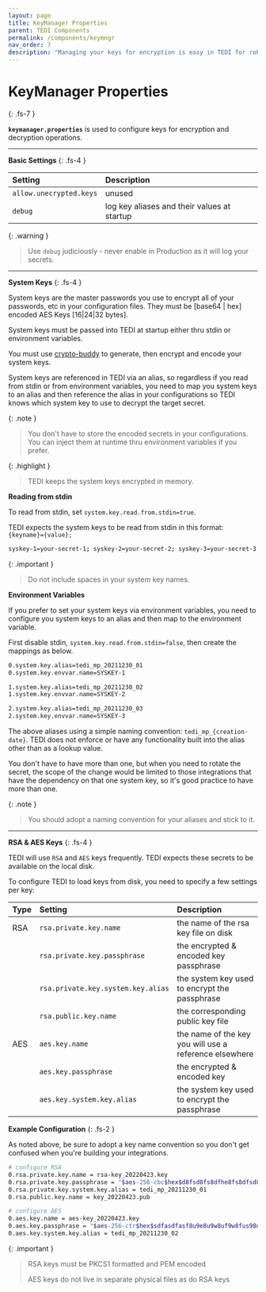 ```yaml
---
layout: page
title: KeyManager Properties
parent: TEDI Components
permalink: /components/keymngr
nav_order: 7
description: "Managing your keys for encryption is easy in TEDI for robust security and efficient access control in enterprise systems integrations"
---
```


# KeyManager Properties
{: .fs-7 }

**`keymanager.properties`** is used to configure keys for encryption and decryption operations.

---

**Basic Settings**
{: .fs-4 }

| **Setting**                    | **Description**          |
|:------------------------------|:--------------------------|
| `allow.unecrypted.keys`        | unused  |
| `debug`                        | log key aliases and their values at startup |

{: .warning }
> Use `debug` judiciously - never enable in Production as it will log your secrets.

---

**System Keys**
{: .fs-4 }

System keys are the master passwords you use to encrypt all of your passwords, etc in your configuration files. They must be [base64 \| hex] encoded AES Keys [16\|24\|32 bytes].

System keys must be passed into TEDI at startup either thru stdin or environment variables.

You must use [crypto-buddy]({{site.baseurl}}/tools) to generate, then encrypt and encode your system keys.

System keys are referenced in TEDI via an alias, so regardless if you read from stdin or from environment variables, you need to map you system keys to an alias and then reference the alias in your configurations so TEDI knows which system key to use to decrypt the target secret.


{: .note }
> You don't have to store the encoded secrets in your configurations. You can inject them at runtime thru environment variables if you prefer.

{: .highlight }
> TEDI keeps the system keys encrypted in memory.

**Reading from stdin**

To read from stdin, set `system.key.read.from.stdin=true`.

TEDI expects the system keys to be read from stdin in this format: `{keyname}={value};`

```sh
syskey-1=your-secret-1; syskey-2=your-secret-2; syskey-3=your-secret-3
```

{: .important }
> Do not include spaces in your system key names.

**Environment Variables**

If you prefer to set your system keys via environment variables, you need to configure you system keys to an alias and then map to the environment variable.

First disable stdin, `system.key.read.from.stdin=false`, then create the mappings as below.

```sh
0.system.key.alias=tedi_mp_20211230_01
0.system.key.envvar.name=SYSKEY-1

1.system.key.alias=tedi_mp_20211230_02
1.system.key.envvar.name=SYSKEY-2

2.system.key.alias=tedi_mp_20211230_03
2.system.key.envvar.name=SYSKEY-3
```

The above aliases using a simple naming convention: `tedi_mp_{creation-date}`. TEDI does not enforce or have any functionality built into the alias other than as a lookup value.

You don't have to have more than one, but when you need to rotate the secret, the scope of the change would be limited to those integrations that have the dependency on that one system key, so it's good practice to have more than one.

{: .note }
> You should adopt a naming convention for your aliases and stick to it.

---

**RSA & AES Keys**
{: .fs-4 }

TEDI will use `RSA` and `AES` keys frequently. TEDI expects these secrets to be available on the local disk.

To configure TEDI to load keys from disk, you need to specify a few settings per key:


| Type | **Setting**                    | **Description**          | 
|:-----|:------------------------------|:--------------------------|
| RSA  | `rsa.private.key.name `        | the name of the rsa key file on disk |
|      | `rsa.private.key.passphrase`   | the encrypted & encoded key passphrase |
|      | `rsa.private.key.system.key.alias`   | the system key used to encrypt the passphrase |
|      | `rsa.public.key.name`          | the corresponding public key file |
| AES  | `aes.key.name`                 | the name of the key you will use a reference elsewhere |
|      | `aes.key.passphrase`           | the encrypted & encoded key |
|      | `aes.key.system.key.alias`     | the system key used to encrypt the passphrase |



**Example Configuration**
{: .fs-2 }

As noted above, be sure to adopt a key name convention so you don't get confused when you're building your integrations.

```sh
# configure RSA
0.rsa.private.key.name = rsa-key_20220423.key
0.rsa.private.key.passphrase = "$aes-256-cbc$hex$d8fsd8fs8dfhe8fs8dfsd8fs9df89sdfsdf"
0.rsa.private.key.system.key.alias = tedi_mp_20211230_01
0.rsa.public.key.name = key_20220423.pub

# configure AES
0.aes.key.name = aes-key_20220423.key
0.aes.key.passphrase = "$aes-256-ctr$hex$sdfasdfasf8u9e8u9w8uf9w8fus98ud8e"
0.aes.key.system.key.alias = tedi_mp_20211230_02

```

{: .important }
> RSA keys must be PKCS1 formatted and PEM encoded
>
> AES keys do not live in separate physical files as do RSA keys

